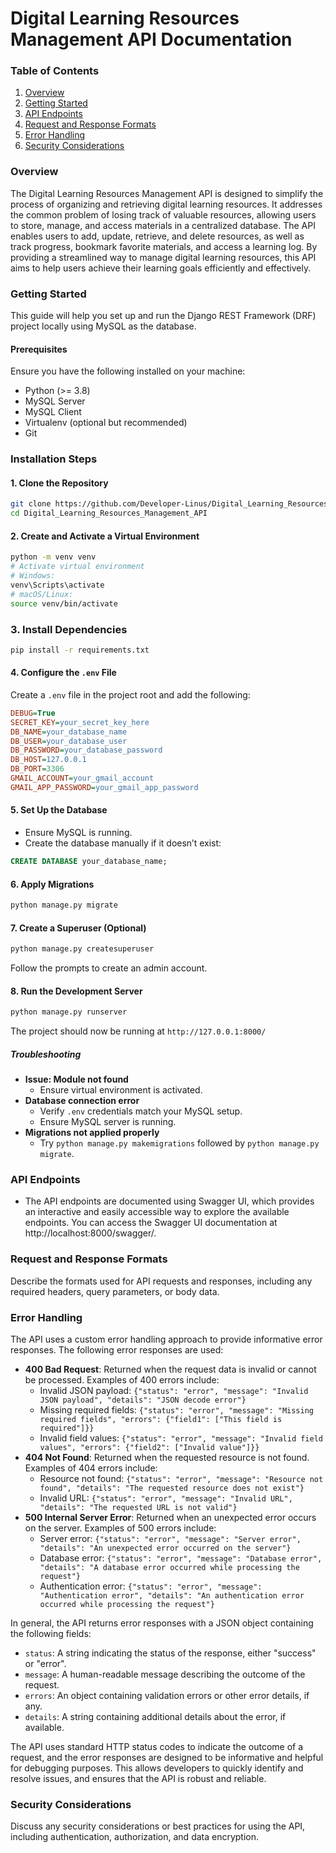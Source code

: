 **Digital Learning Resources Management API Documentation**
===========================================================

### Table of Contents
1. [Overview](#overview)
2. [Getting Started](#getting-started)
3. [API Endpoints](#api-endpoints)
4. [Request and Response Formats](#request-and-response-formats)
5. [Error Handling](#error-handling)
6. [Security Considerations](#security-considerations)

### Overview
 The Digital Learning Resources Management API is designed to simplify the process of organizing and retrieving digital learning resources. It addresses the common problem of losing track of valuable resources, allowing users to store, manage, and access materials in a centralized database. The API enables users to add, update, retrieve, and delete resources, as well as track progress, bookmark favorite materials, and access a learning log. By providing a streamlined way to manage digital learning resources, this API aims to help users achieve their learning goals efficiently and effectively.

### Getting Started

This guide will help you set up and run the Django REST Framework (DRF) project locally using MySQL as the database.

#### Prerequisites
Ensure you have the following installed on your machine:
- Python (>= 3.8)
- MySQL Server
- MySQL Client
- Virtualenv (optional but recommended)
- Git

### Installation Steps

#### 1. Clone the Repository
```sh
git clone https://github.com/Developer-Linus/Digital_Learning_Resources_Management_API.git
cd Digital_Learning_Resources_Management_API
```

#### 2. Create and Activate a Virtual Environment
```sh
python -m venv venv
# Activate virtual environment
# Windows:
venv\Scripts\activate
# macOS/Linux:
source venv/bin/activate
```

### 3. Install Dependencies
```sh
pip install -r requirements.txt
```

#### 4. Configure the `.env` File
Create a `.env` file in the project root and add the following:
```ini
DEBUG=True
SECRET_KEY=your_secret_key_here
DB_NAME=your_database_name
DB_USER=your_database_user
DB_PASSWORD=your_database_password
DB_HOST=127.0.0.1
DB_PORT=3306
GMAIL_ACCOUNT=your_gmail_account
GMAIL_APP_PASSWORD=your_gmail_app_password
```

#### 5. Set Up the Database
- Ensure MySQL is running.
- Create the database manually if it doesn’t exist:
```sql
CREATE DATABASE your_database_name;
```
#### 6. Apply Migrations
```sh
python manage.py migrate
```
#### 7. Create a Superuser (Optional)
```sh
python manage.py createsuperuser
```
Follow the prompts to create an admin account.

#### 8. Run the Development Server
```sh
python manage.py runserver
```

The project should now be running at `http://127.0.0.1:8000/`


##### Troubleshooting
- **Issue: Module not found**
  - Ensure virtual environment is activated.
- **Database connection error**
  - Verify `.env` credentials match your MySQL setup.
  - Ensure MySQL server is running.
- **Migrations not applied properly**
  - Try `python manage.py makemigrations` followed by `python manage.py migrate`.

### API Endpoints
- The API endpoints are documented using Swagger UI, which provides an interactive and easily accessible way to explore the available endpoints. You can access the Swagger UI documentation at http://localhost:8000/swagger/.

### Request and Response Formats
 Describe the formats used for API requests and responses, including any required headers, query parameters, or body data.

### Error Handling
The API uses a custom error handling approach to provide informative error responses. The following error responses are used:

* **400 Bad Request**: Returned when the request data is invalid or cannot be processed. Examples of 400 errors include:
	+ Invalid JSON payload: `{"status": "error", "message": "Invalid JSON payload", "details": "JSON decode error"}`
	+ Missing required fields: `{"status": "error", "message": "Missing required fields", "errors": {"field1": ["This field is required"]}}`
	+ Invalid field values: `{"status": "error", "message": "Invalid field values", "errors": {"field2": ["Invalid value"]}}`
* **404 Not Found**: Returned when the requested resource is not found. Examples of 404 errors include:
	+ Resource not found: `{"status": "error", "message": "Resource not found", "details": "The requested resource does not exist"}`
	+ Invalid URL: `{"status": "error", "message": "Invalid URL", "details": "The requested URL is not valid"}`
* **500 Internal Server Error**: Returned when an unexpected error occurs on the server. Examples of 500 errors include:
	+ Server error: `{"status": "error", "message": "Server error", "details": "An unexpected error occurred on the server"}`
	+ Database error: `{"status": "error", "message": "Database error", "details": "A database error occurred while processing the request"}`
	+ Authentication error: `{"status": "error", "message": "Authentication error", "details": "An authentication error occurred while processing the request"}`

In general, the API returns error responses with a JSON object containing the following fields:

* `status`: A string indicating the status of the response, either "success" or "error".
* `message`: A human-readable message describing the outcome of the request.
* `errors`: An object containing validation errors or other error details, if any.
* `details`: A string containing additional details about the error, if available.

The API uses standard HTTP status codes to indicate the outcome of a request, and the error responses are designed to be informative and helpful for debugging purposes. This allows developers to quickly identify and resolve issues, and ensures that the API is robust and reliable.

### Security Considerations
 Discuss any security considerations or best practices for using the API, including authentication, authorization, and data encryption.